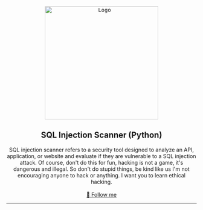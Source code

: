 <div align="center">
  <kbd>
  <a href="https://github.com/RetrO-M">
    <img src="https://samory.sistemasresponsivos.com.br/wp-content/uploads/2021/06/github.jpg" alt="Logo" width="300" height="300">
  </a>
  </kbd>

  <h2 align="center">SQL Injection Scanner (Python)</h2>

  <p align="center">
    SQL injection scanner refers to a security tool designed to analyze an API, application, or website and evaluate if they are vulnerable to a SQL injection attack.
    Of course, don't do this for fun, hacking is not a game, it's dangerous and illegal. So don't do stupid things, be kind like us
    I'm not encouraging anyone to hack or anything. I want you to learn ethical hacking.
    <br />
    <br />
    <a href="https://github.com/RetrO-M/">📜 Follow me</a>
  </p>
</div>

---------------------------------------
